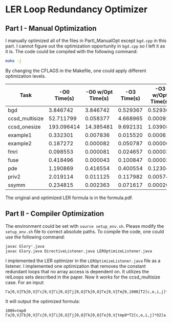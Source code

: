 # LER Loop Redundancy Optimizer

## Part I - Manual Optimization

I manually optimized all of the files in PartI_ManualOpt except `bgd.cpp` in this part. I cannot figure out the optimization opportunity in `bgd.cpp` so I left it as it is. The code could be compiled with the following command:

```bash
make -j
```

By changing the CFLAGS in the Makefile, one could apply different optimization levels. 

| Task              | -O0 Time(s) | -O0 w/Opt Time(s) | -O3 Time(s) | -O3 w/Opt Time(s) |
|-------------------|-------------|-------------------|-------------|-------------------|
| bgd               | 3.846742     | 3.846742       | 0.529367     | 0.529367       |
| ccsd_multisize    | 52.711799    | 0.058377       | 4.668965     | 0.000924       |
| ccsd_onesize      | 193.096414   | 14.385481      | 9.692131     | 1.039084       |
| example1          | 0.332301     | 0.007836       | 0.015520     | 0.000615       |
| example2          | 0.187272     | 0.000082       | 0.050787     | 0.000062       |
| fmri              | 0.098553     | 0.000081       | 0.024657     | 0.000036       |
| fuse              | 0.418496     | 0.000043       | 0.100847     | 0.000020       |
| pde               | 1.190869     | 0.416554       | 0.400554     | 0.123040       |
| priv2             | 2.019114     | 0.011125       | 0.117982     | 0.005746       |
| ssymm             | 0.234815     | 0.002363       | 0.071617     | 0.000209       |

The original and optimized LER formula is in the formula.pdf. 

## Part II - Compiler Optimization

The environment could be set with `source setup_env.sh`. Please modify the `setup_env.sh` file to correct absolute paths. To compile the code, one could use the following command:

```bash
javac Glory*.java
javac Glory.java DirectiveListener.java LEROptimizeListener.java
```

I implemented the LER optimizer in the `LEROptimizeListener.java` file as a listener. I implemented one optimization that removes the constant redundant loops that no array access is dependent on. It utilizes the relLoops sets described in the paper. Now it works for the ccsd_multisize case. For an input:

```
Γa∫0,V∫Γb∫0,V∫Γc∫0,V∫Γi∫0,O∫Γj∫0,O∫Γk∫0,O∫Γe∫0,V∫Γm∫0,1000∫T2[c,e,i,j]*O2[a,b,e,k]=X[a,b,c,i,j,k]
```

It will output the optimized formula:

```
1000=tmp0
Γa∫0,V∫Γb∫0,V∫Γc∫0,V∫Γi∫0,O∫Γj∫0,O∫Γk∫0,O∫Γe∫0,V∫tmp0*T2[c,e,i,j]*O2[a,b,e,k]=X[a,b,c,i,j,k]
```